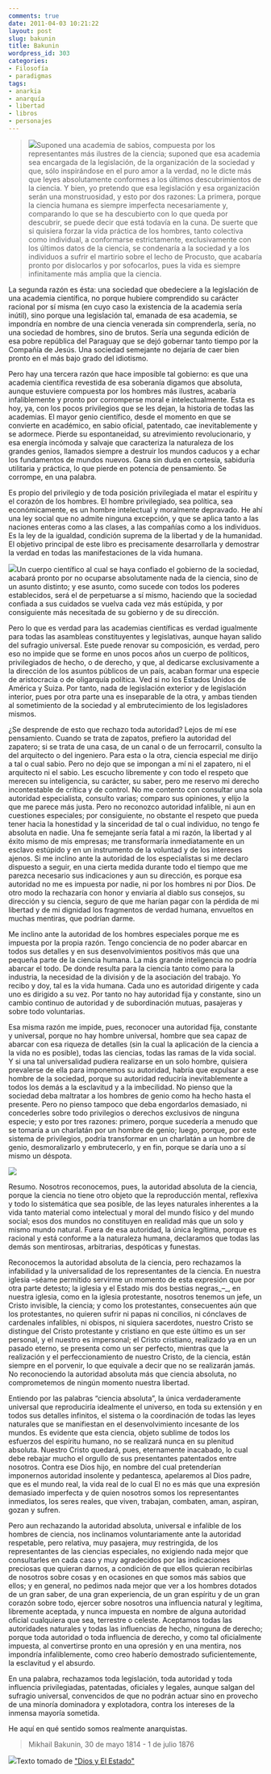 ```yaml
---
comments: true
date: 2011-04-03 10:21:22
layout: post
slug: bakunin
title: Bakunin
wordpress_id: 303
categories:
- Filosofía
- paradigmas
tags:
- anarkia
- anarquía
- libertad
- libros
- personajes
---
```


> [![](http://www.akarru.org/blog/wp-content/uploads/2011/04/Bakunin-236x300.png)](http://www.akarru.org/blog/wp-content/uploads/2011/04/Bakunin.png)Suponed una academia de sabios, compuesta por los representantes más ilustres de la ciencia; suponed que esa academia sea encargada de la legislación, de la organización de la sociedad y que, sólo inspirándose en el puro amor a la verdad, no le dicte más que leyes absolutamente conformes a los últimos descubrimientos de la ciencia. Y bien, yo pretendo que esa legislación y esa organización serán una monstruosidad, y esto por dos razones: La primera, porque la ciencia humana es siempre imperfecta necesariamente y, comparando lo que se ha descubierto con lo que queda por descubrir, se puede decir que está todavía en la cuna. De suerte que si quisiera forzar la vida práctica de los hombres, tanto colectiva como individual, a conformarse estrictamente, exclusivamente con los últimos datos de la ciencia, se condenaría a la sociedad y a los individuos a sufrir el martirio sobre el lecho de Procusto, que acabaría pronto por dislocarlos y por sofocarlos, pues la vida es siempre infinitamente más amplia que la ciencia.

La segunda razón es ésta: una sociedad que obedeciere a la legislación de una academia científica, no porque hubiere comprendido su carácter racional por sí misma (en cuyo caso la existencia de la academia sería inútil), sino porque una legislación tal, emanada de esa academia, se impondría en nombre de una ciencia venerada sin comprenderla, sería, no una sociedad de hombres, sino de brutos. Sería una segunda edición de esa pobre república del Paraguay que se dejó gobernar tanto tiempo por la Compañía de Jesús. Una sociedad semejante no dejaría de caer bien pronto en el más bajo grado del idiotismo.

Pero hay una tercera razón que hace imposible tal gobierno: es que una academia científica revestida de esa soberanía digamos que absoluta, aunque estuviere compuesta por los hombres más ilustres, acabaría infaliblemente y pronto por corromperse moral e intelectualmente. Esta es hoy, ya, con los pocos privilegios que se les dejan, la historia de todas las academias. El mayor genio científico, desde el momento en que se convierte en académico, en sabio oficial, patentado, cae inevitablemente y se adormece. Pierde su espontaneidad, su atrevimiento revolucionario, y esa energía incómoda y salvaje que caracteriza la naturaleza de los grandes genios, llamados siempre a destruir los mundos caducos y a echar los fundamentos de mundos nuevos. Gana sin duda en cortesía, sabiduría utilitaria y práctica, lo que pierde en potencia de pensamiento. Se corrompe, en una palabra.

Es propio del privilegio y de toda posición privilegiada el matar el espíritu y el corazón de los hombres. El hombre privilegiado, sea política, sea económicamente, es un hombre intelectual y moralmente depravado. He ahí una ley social que no admite ninguna excepción, y que se aplica tanto a las naciones enteras como a las clases, a las compañías como a los individuos. Es la ley de la igualdad, condición suprema de la libertad y de la humanidad. El objetivo principal de este libro es precisamente desarrollarla y demostrar la verdad en todas las manifestaciones de la vida humana.

[![](http://www.akarru.org/blog/wp-content/uploads/2011/04/Bakunin_speaking-220x300.png)](http://www.akarru.org/blog/wp-content/uploads/2011/04/Bakunin_speaking.png)Un cuerpo científico al cual se haya confiado el gobierno de la sociedad, acabará pronto por no ocuparse absolutamente nada de la ciencia, sino de un asunto distinto; y ese asunto, como sucede con todos los poderes establecidos, será el de perpetuarse a sí mismo, haciendo que la sociedad confiada a sus cuidados se vuelva cada vez más estúpida, y por consiguiente más necesitada de su gobierno y de su dirección.

Pero lo que es verdad para las academias científicas es verdad igualmente para todas las asambleas constituyentes y legislativas, aunque hayan salido del sufragio universal. Este puede renovar su composición, es verdad, pero eso no impide que se forme en unos pocos años un cuerpo de políticos, privilegiados de hecho, o de derecho, y que, al dedicarse exclusivamente a la dirección de los asuntos públicos de un país, acaban formar una especie de aristocracia o de oligarquía política. Ved si no los Estados Unidos de América y Suiza. Por tanto, nada de legislación exterior y de legislación interior, pues por otra parte una es inseparable de la otra, y ambas tienden al sometimiento de la sociedad y al embrutecimiento de los legisladores mismos.

¿Se desprende de esto que rechazo toda autoridad? Lejos de mí ese pensamiento. Cuando se trata de zapatos, prefiero la autoridad del zapatero; si se trata de una casa, de un canal o de un ferrocarril, consulto la del arquitecto o del ingeniero. Para esta o la otra, ciencia especial me dirijo a tal o cual sabio. Pero no dejo que se impongan a mí ni el zapatero, ni el arquitecto ni el sabio. Les escucho libremente y con todo el respeto que merecen su inteligencia, su carácter, su saber, pero me reservo mi derecho incontestable de crítica y de control. No me contento con consultar una sola autoridad especialista, consulto varias; comparo sus opiniones, y elijo la que me parece más justa. Pero no reconozco autoridad infalible, ni aun en cuestiones especiales; por consiguiente, no obstante el respeto que pueda tener hacia la honestidad y la sinceridad de tal o cual individuo, no tengo fe absoluta en nadie. Una fe semejante sería fatal a mi razón, la libertad y al éxito mismo de mis empresas; me transformaría inmediatamente en un esclavo estúpido y en un instrumento de la voluntad y de los intereses ajenos. Si me inclino ante la autoridad de los especialistas si me declaro dispuesto a seguir, en una cierta medida durante todo el tiempo que me parezca necesario sus indicaciones y aun su dirección, es porque esa autoridad no me es impuesta por nadie, ni por los hombres ni por Dios. De otro modo la rechazaría con honor y enviaría al diablo sus consejos, su dirección y su ciencia, seguro de que me harían pagar con la pérdida de mi libertad y de mi dignidad los fragmentos de verdad humana, envueltos en muchas mentiras, que podrían darme.

Me inclino ante la autoridad de los hombres especiales porque me es impuesta por la propia razón. Tengo conciencia de no poder abarcar en todos sus detalles y en sus desenvolvimientos positivos más que una pequeña parte de la ciencia humana. La más grande inteligencia no podría abarcar el todo. De donde resulta para la ciencia tanto como para la industria, la necesidad de la división y de la asociación del trabajo. Yo recibo y doy, tal es la vida humana. Cada uno es autoridad dirigente y cada uno es dirigido a su vez. Por tanto no hay autoridad fija y constante, sino un cambio continuo de autoridad y de subordinación mutuas, pasajeras y sobre todo voluntarias.

Esa misma razón me impide, pues, reconocer una autoridad fija, constante y universal, porque no hay hombre universal, hombre que sea capaz de abarcar con esa riqueza de detalles (sin la cual la aplicación de la ciencia a la vida no es posible), todas las ciencias, todas las ramas de la vida social. Y si una tal universalidad pudiera realizarse en un solo hombre, quisiera prevalerse de ella para imponemos su autoridad, habría que expulsar a ese hombre de la sociedad, porque su autoridad reduciría inevitablemente a todos los demás a la esclavitud y a la imbecilidad. No pienso que la sociedad deba maltratar a los hombres de genio como ha hecho hasta el presente. Pero no pienso tampoco que deba engordarlos demasiado, ni concederles sobre todo privilegios o derechos exclusivos de ninguna especie; y esto por tres razones: primero, porque sucedería a menudo que se tomaría a un charlatán por un hombre de genio; luego, porque, por este sistema de privilegios, podría transformar en un charlatán a un hombre de genio, desmoralizarlo y embrutecerlo, y en fin, porque se daría uno a sí mismo un déspota.

[![](http://www.akarru.org/blog/wp-content/uploads/2011/04/Bakunin_Membership_Card-300x194.jpg)](http://www.akarru.org/blog/wp-content/uploads/2011/04/Bakunin_Membership_Card.jpg)

Resumo. Nosotros reconocemos, pues, la autoridad absoluta de la ciencia, porque la ciencia no tiene otro objeto que la reproducción mental, reflexiva y todo lo sistemática que sea posible, de las leyes naturales inherentes a la vida tanto material como intelectual y moral del mundo físico y del mundo social; esos dos mundos no constituyen en realidad más que un solo y mismo mundo natural. Fuera de esa autoridad, la única legítima, porque es racional y está conforme a la naturaleza humana, declaramos que todas las demás son mentirosas, arbitrarias, despóticas y funestas.

Reconocemos la autoridad absoluta de la ciencia, pero rechazamos la infabilidad y la universalidad de los representantes de la ciencia. En nuestra iglesia –séame permitido servirme un momento de esta expresión que por otra parte detesto; la iglesia y el Estado mis dos bestias negras_–_, en nuestra iglesia, como en la iglesia protestante, nosotros tenemos un jefe, un Cristo invisible, la ciencia; y como los protestantes, consecuentes aún que los protestantes, no quieren sufrir ni papas ni concilios, ni cónclaves de cardenales infalibles, ni obispos, ni siquiera sacerdotes, nuestro Cristo se distingue del Cristo protestante y cristiano en que este último es un ser personal, y el nuestro es impersonal; el Cristo cristiano, realizado ya en un pasado eterno, se presenta como un ser perfecto, mientras que la realización y el perfeccionamiento de nuestro Cristo, de la ciencia, están siempre en el porvenir, lo que equivale a decir que no se realizarán jamás. No reconociendo la autoridad absoluta más que ciencia absoluta, no comprometemos de ningún momento nuestra libertad.

Entiendo por las palabras “ciencia absoluta”, la única verdaderamente universal que reproduciría idealmente el universo, en toda su extensión y en todos sus detalles infinitos, el sistema o la coordinación de todas las leyes naturales que se manifiestan en el desenvolvimiento incesante de los mundos. Es evidente que esta ciencia, objeto sublime de todos los esfuerzos del espíritu humano, no se realizará nunca en su plenitud absoluta. Nuestro Cristo quedará, pues, eternamente inacabado, lo cual debe rebajar mucho el orgullo de sus presentantes patentados entre nosotros. Contra ese Dios hijo, en nombre del cual pretenderían imponernos autoridad insolente y pedantesca, apelaremos al Dios padre, que es el mundo real, la vida real de lo cual El no es más que una expresión demasiado imperfecta y de quien nosotros somos los representantes inmediatos, los seres reales, que viven, trabajan, combaten, aman, aspiran, gozan y sufren.

Pero aun rechazando la autoridad absoluta, universal e infalible de los hombres de ciencia, nos inclinamos voluntariamente ante la autoridad respetable, pero relativa, muy pasajera, muy restringida, de los representantes de las ciencias especiales, no exigiendo nada mejor que consultarles en cada caso y muy agradecidos por las indicaciones preciosas que quieran darnos, a condición de que ellos quieran recibirlas de nosotros sobre cosas y en ocasiones en que somos más sabios que ellos; y en general, no pedimos nada mejor que ver a los hombres dotados de un gran saber, de una gran experiencia, de un gran espíritu y de un gran corazón sobre todo, ejercer sobre nosotros una influencia natural y legítima, libremente aceptada, y nunca impuesta en nombre de alguna autoridad oficial cualquiera que sea, terrestre o celeste. Aceptamos todas las autoridades naturales y todas las influencias de hecho, ninguna de derecho; porque toda autoridad o toda influencia de derecho, y como tal oficialmente impuesta, al convertirse pronto en una opresión y en una mentira, nos impondría infaliblemente, como creo haberío demostrado suficientemente, la esclavitud y el absurdo.

En una palabra, rechazamos toda legislación, toda autoridad y toda influencia privilegiadas, patentadas, oficiales y legales, aunque salgan del sufragio universal, convencidos de que no podrán actuar sino en provecho de una minoría dominadora y explotadora, contra los intereses de la inmensa mayoría sometida.

He aquí en qué sentido somos realmente anarquistas.

> 
> Mikhail Bakunin, 30 de mayo 1814 - 1 de julio 1876
> 
> 



[![](http://www.akarru.org/blog/wp-content/uploads/2011/04/Black_rose.png)](http://www.akarru.org/blog/wp-content/uploads/2011/04/Black_rose.png)Texto tomado de ["Dios y El Estado"](http://www.feedbooks.com/book/4759/dios-y-el-estado)
